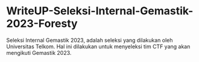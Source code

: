 # WriteUP-Seleksi-Internal-Gemastik-2023-Foresty
Seleksi Internal Gemastik 2023, adalah seleksi yang dilakukan oleh Universitas Telkom. Hal ini dilakukan untuk menyeleksi tim CTF yang akan mengikuti Gemastik 2023.
